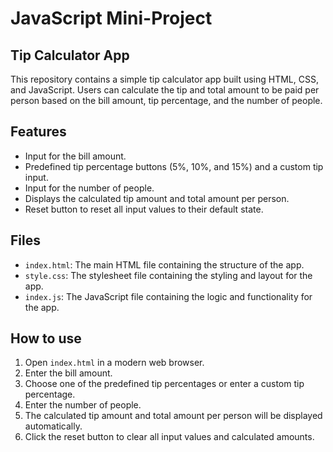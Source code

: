 # JavaScript Mini-Project

## Tip Calculator App
This repository contains a simple tip calculator app built using HTML, CSS, and JavaScript. Users can calculate the tip and total amount to be paid per person based on the bill amount, tip percentage, and the number of people.

## Features
- Input for the bill amount.
- Predefined tip percentage buttons (5%, 10%, and 15%) and a custom tip input.
- Input for the number of people.
- Displays the calculated tip amount and total amount per person.
- Reset button to reset all input values to their default state.

## Files
- `index.html`: The main HTML file containing the structure of the app.
- `style.css`: The stylesheet file containing the styling and layout for the app.
- `index.js`: The JavaScript file containing the logic and functionality for the app.

## How to use
1. Open `index.html` in a modern web browser.
2. Enter the bill amount.
3. Choose one of the predefined tip percentages or enter a custom tip percentage.
4. Enter the number of people.
5. The calculated tip amount and total amount per person will be displayed automatically.
6. Click the reset button to clear all input values and calculated amounts.
